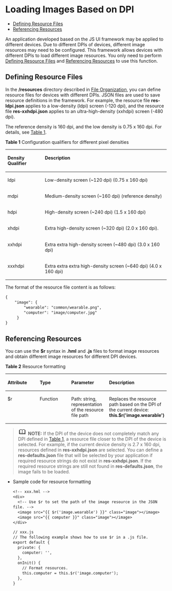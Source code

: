 # Loading Images Based on DPI<a name="EN-US_TOPIC_0000001162414607"></a>

-   [Defining Resource Files](#en-us_topic_0000001059308530_section1412713919386)
-   [Referencing Resources](#en-us_topic_0000001059308530_section123352511389)

An application developed based on the JS UI framework may be applied to different devices. Due to different DPIs of devices, different image resources may need to be configured. This framework allows devices with different DPIs to load different image resources. You only need to perform  [Defining Resource Files](#en-us_topic_0000001059308530_section1412713919386)  and  [Referencing Resources](#en-us_topic_0000001059308530_section123352511389)  to use this function.

## Defining Resource Files<a name="en-us_topic_0000001059308530_section1412713919386"></a>

In the  **/resources**  directory described in  [File Organization](file-organization.md#EN-US_TOPIC_0000001115974720), you can define resource files for devices with different DPIs. JSON files are used to save resource definitions in the framework. For example, the resource file  **res-ldpi.json**  applies to a low-density \(ldpi\) screen \(-120 dpi\), and the resource file  **res-xxhdpi.json**  applies to an ultra-high-density \(xxhdpi\) screen \(-480 dpi\).

The reference density is 160 dpi, and the low density is 0.75 x 160 dpi. For details, see  [Table 1](#en-us_topic_0000001059308530_table114361825185814).

**Table  1**  Configuration qualifiers for different pixel densities

<a name="en-us_topic_0000001059308530_table114361825185814"></a>
<table><thead align="left"><tr id="en-us_topic_0000001059308530_row1143610257585"><th class="cellrowborder" valign="top" width="23.1%" id="mcps1.2.3.1.1"><p id="en-us_topic_0000001059308530_p11436202514580"><a name="en-us_topic_0000001059308530_p11436202514580"></a><a name="en-us_topic_0000001059308530_p11436202514580"></a>Density Qualifier</p>
</th>
<th class="cellrowborder" valign="top" width="76.9%" id="mcps1.2.3.1.2"><p id="en-us_topic_0000001059308530_p1143612252586"><a name="en-us_topic_0000001059308530_p1143612252586"></a><a name="en-us_topic_0000001059308530_p1143612252586"></a>Description</p>
</th>
</tr>
</thead>
<tbody><tr id="en-us_topic_0000001059308530_row2043612251587"><td class="cellrowborder" valign="top" width="23.1%" headers="mcps1.2.3.1.1 "><p id="en-us_topic_0000001059308530_p34361025125819"><a name="en-us_topic_0000001059308530_p34361025125819"></a><a name="en-us_topic_0000001059308530_p34361025125819"></a>ldpi</p>
</td>
<td class="cellrowborder" valign="top" width="76.9%" headers="mcps1.2.3.1.2 "><p id="en-us_topic_0000001059308530_p17436112516581"><a name="en-us_topic_0000001059308530_p17436112516581"></a><a name="en-us_topic_0000001059308530_p17436112516581"></a>Low-density screen (~120 dpi) (0.75 x 160 dpi)</p>
</td>
</tr>
<tr id="en-us_topic_0000001059308530_row1436625145814"><td class="cellrowborder" valign="top" width="23.1%" headers="mcps1.2.3.1.1 "><p id="en-us_topic_0000001059308530_p1436152545811"><a name="en-us_topic_0000001059308530_p1436152545811"></a><a name="en-us_topic_0000001059308530_p1436152545811"></a>mdpi</p>
</td>
<td class="cellrowborder" valign="top" width="76.9%" headers="mcps1.2.3.1.2 "><p id="en-us_topic_0000001059308530_p18436102516585"><a name="en-us_topic_0000001059308530_p18436102516585"></a><a name="en-us_topic_0000001059308530_p18436102516585"></a>Medium-density screen (~160 dpi) (reference density)</p>
</td>
</tr>
<tr id="en-us_topic_0000001059308530_row5436025105811"><td class="cellrowborder" valign="top" width="23.1%" headers="mcps1.2.3.1.1 "><p id="en-us_topic_0000001059308530_p134361125115816"><a name="en-us_topic_0000001059308530_p134361125115816"></a><a name="en-us_topic_0000001059308530_p134361125115816"></a>hdpi</p>
</td>
<td class="cellrowborder" valign="top" width="76.9%" headers="mcps1.2.3.1.2 "><p id="en-us_topic_0000001059308530_p6436132514585"><a name="en-us_topic_0000001059308530_p6436132514585"></a><a name="en-us_topic_0000001059308530_p6436132514585"></a>High-density screen (~240 dpi) (1.5 x 160 dpi)</p>
</td>
</tr>
<tr id="en-us_topic_0000001059308530_row1543692565815"><td class="cellrowborder" valign="top" width="23.1%" headers="mcps1.2.3.1.1 "><p id="en-us_topic_0000001059308530_p84361625205810"><a name="en-us_topic_0000001059308530_p84361625205810"></a><a name="en-us_topic_0000001059308530_p84361625205810"></a>xhdpi</p>
</td>
<td class="cellrowborder" valign="top" width="76.9%" headers="mcps1.2.3.1.2 "><p id="en-us_topic_0000001059308530_p94361925185813"><a name="en-us_topic_0000001059308530_p94361925185813"></a><a name="en-us_topic_0000001059308530_p94361925185813"></a>Extra high-density screen (~320 dpi) (2.0 x 160 dpi).</p>
</td>
</tr>
<tr id="en-us_topic_0000001059308530_row17436132515589"><td class="cellrowborder" valign="top" width="23.1%" headers="mcps1.2.3.1.1 "><p id="en-us_topic_0000001059308530_p144364251583"><a name="en-us_topic_0000001059308530_p144364251583"></a><a name="en-us_topic_0000001059308530_p144364251583"></a>xxhdpi</p>
</td>
<td class="cellrowborder" valign="top" width="76.9%" headers="mcps1.2.3.1.2 "><p id="en-us_topic_0000001059308530_p17436025115810"><a name="en-us_topic_0000001059308530_p17436025115810"></a><a name="en-us_topic_0000001059308530_p17436025115810"></a>Extra extra high-density screen (~480 dpi) (3.0 x 160 dpi)</p>
</td>
</tr>
<tr id="en-us_topic_0000001059308530_row1543632565813"><td class="cellrowborder" valign="top" width="23.1%" headers="mcps1.2.3.1.1 "><p id="en-us_topic_0000001059308530_p124371254586"><a name="en-us_topic_0000001059308530_p124371254586"></a><a name="en-us_topic_0000001059308530_p124371254586"></a>xxxhdpi</p>
</td>
<td class="cellrowborder" valign="top" width="76.9%" headers="mcps1.2.3.1.2 "><p id="en-us_topic_0000001059308530_p14437182535819"><a name="en-us_topic_0000001059308530_p14437182535819"></a><a name="en-us_topic_0000001059308530_p14437182535819"></a>Extra extra extra high-density screen (~640 dpi) (4.0 x 160 dpi)</p>
</td>
</tr>
</tbody>
</table>

The format of the resource file content is as follows:

```
{
    "image": {
        "wearable": "common/wearable.png",
        "computer": "image/computer.jpg"
     }
}
```

## Referencing Resources<a name="en-us_topic_0000001059308530_section123352511389"></a>

You can use the  **$r**  syntax in  **.hml**  and  **.js**  files to format image resources and obtain different image resources for different DPI devices.

**Table  2**  Resource formatting

<a name="en-us_topic_0000001059308530_table155672264241"></a>
<table><thead align="left"><tr id="en-us_topic_0000001059308530_row205671726192419"><th class="cellrowborder" valign="top" width="25%" id="mcps1.2.5.1.1"><p id="en-us_topic_0000001059308530_p7567626172419"><a name="en-us_topic_0000001059308530_p7567626172419"></a><a name="en-us_topic_0000001059308530_p7567626172419"></a>Attribute</p>
</th>
<th class="cellrowborder" valign="top" width="25%" id="mcps1.2.5.1.2"><p id="en-us_topic_0000001059308530_p65670263242"><a name="en-us_topic_0000001059308530_p65670263242"></a><a name="en-us_topic_0000001059308530_p65670263242"></a>Type</p>
</th>
<th class="cellrowborder" valign="top" width="25%" id="mcps1.2.5.1.3"><p id="en-us_topic_0000001059308530_p15567162619248"><a name="en-us_topic_0000001059308530_p15567162619248"></a><a name="en-us_topic_0000001059308530_p15567162619248"></a>Parameter</p>
</th>
<th class="cellrowborder" valign="top" width="25%" id="mcps1.2.5.1.4"><p id="en-us_topic_0000001059308530_p5567026112416"><a name="en-us_topic_0000001059308530_p5567026112416"></a><a name="en-us_topic_0000001059308530_p5567026112416"></a>Description</p>
</th>
</tr>
</thead>
<tbody><tr id="en-us_topic_0000001059308530_row556702632419"><td class="cellrowborder" valign="top" width="25%" headers="mcps1.2.5.1.1 "><p id="en-us_topic_0000001059308530_p13567526122410"><a name="en-us_topic_0000001059308530_p13567526122410"></a><a name="en-us_topic_0000001059308530_p13567526122410"></a>$r</p>
</td>
<td class="cellrowborder" valign="top" width="25%" headers="mcps1.2.5.1.2 "><p id="en-us_topic_0000001059308530_p1567102615246"><a name="en-us_topic_0000001059308530_p1567102615246"></a><a name="en-us_topic_0000001059308530_p1567102615246"></a>Function</p>
</td>
<td class="cellrowborder" valign="top" width="25%" headers="mcps1.2.5.1.3 "><p id="en-us_topic_0000001059308530_p5912182294910"><a name="en-us_topic_0000001059308530_p5912182294910"></a><a name="en-us_topic_0000001059308530_p5912182294910"></a>Path: string, representation of the resource file path</p>
</td>
<td class="cellrowborder" valign="top" width="25%" headers="mcps1.2.5.1.4 "><p id="en-us_topic_0000001059308530_p85672026192415"><a name="en-us_topic_0000001059308530_p85672026192415"></a><a name="en-us_topic_0000001059308530_p85672026192415"></a>Replaces the resource path based on the DPI of the current device: <strong id="en-us_topic_0000001059308530_b1520314243578"><a name="en-us_topic_0000001059308530_b1520314243578"></a><a name="en-us_topic_0000001059308530_b1520314243578"></a>this.$r('image.wearable')</strong></p>
</td>
</tr>
</tbody>
</table>

>![](public_sys-resources/icon-note.gif) **NOTE:** 
>If the DPI of the device does not completely match any DPI defined in  [Table 1](#en-us_topic_0000001059308530_table114361825185814), a resource file closer to the DPI of the device is selected. For example, if the current device density is 2.7 x 160 dpi, resources defined in  **res-xxhdpi.json**  are selected. You can define a  **res-defaults.json**  file that will be selected by your application if required resource strings do not exist in  **res-xxhdpi.json**. If the required resource strings are still not found in  **res-defaults.json**, the image fails to be loaded.

-   Sample code for resource formatting

    ```
    <!-- xxx.hml -->
    <div>
      <!-- Use $r to set the path of the image resource in the JSON file. -->
      <image src="{{ $r('image.wearable') }}" class="image"></image>
      <image src="{{ computer }}" class="image"></image>
    </div>
    ```

    ```
    // xxx.js
    // The following example shows how to use $r in a .js file.
    export default {
      private: {
        computer: '',
      },
      onInit() {
        // Format resources.
        this.computer = this.$r('image.computer');
      },    
    }
    ```


